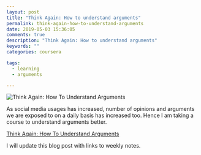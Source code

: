 ```yaml
---
layout: post
title: "Think Again: How to understand arguments"
permalink: think-again-how-to-understand-arguments
date: 2019-05-03 15:36:05
comments: true
description: "Think Again: How to understand arguments"
keywords: ""
categories: coursera

tags:
  - learning
  - arguments

---
```

![Think Again: How To Understand Arguments](/images/think-again.png)

As social media usages has increased, number of opinions and arguments we are exposed to on a daily basis has increased too. Hence I am taking a course to understand arguments better.

[Think Again: How To Understand Arguments](https://www.coursera.org/learn/understanding-arguments/)

I will update this blog post with links to weekly notes.
